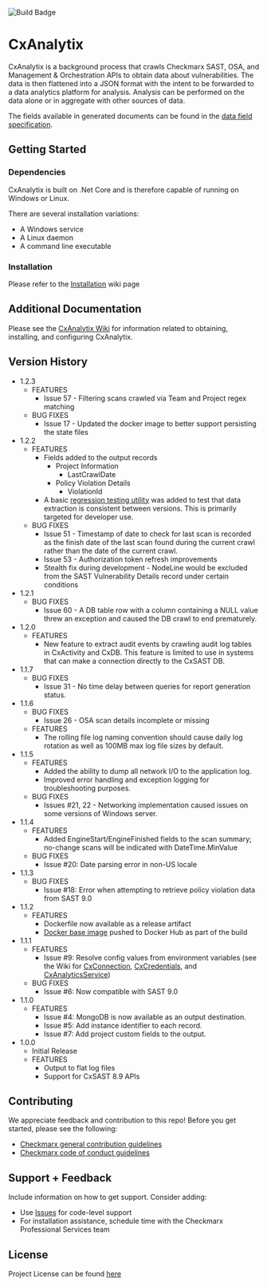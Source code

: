 ![Build Badge](https://circleci.com/gh/checkmarx-ts/CxAnalytix.svg?style=shield)

# CxAnalytix

CxAnalytix is a background process that crawls Checkmarx SAST, OSA, and Management & Orchestration APIs to 
obtain data about vulnerabilities.  The data is then flattened into a JSON format with the intent to be forwarded to a data analytics 
platform for analysis.  Analysis can be performed on the data alone or in aggregate with other sources of data.

The fields available in generated documents can be found in the [data field specification](https://github.com/checkmarx-ts/CxAnalytix/wiki/SPEC.md).

## Getting Started

### Dependencies

CxAnalytix is built on .Net Core and is therefore capable of running on Windows or Linux.  

There are several installation variations:

* A Windows service
* A Linux daemon
* A command line executable

### Installation

Please refer to the [Installation](https://github.com/checkmarx-ts/CxAnalytix/wiki/Installation-Home) wiki page


## Additional Documentation

Please see the [CxAnalytix Wiki](https://github.com/checkmarx-ts/CxAnalytix/wiki) for information related to obtaining, installing, and configuring CxAnalytix.


## Version History
* 1.2.3
	* FEATURES
		* Issue 57 - Filtering scans crawled via Team and Project regex matching
	* BUG FIXES
		* Issue 17 - Updated the docker image to better support persisting the state files
* 1.2.2
	* FEATURES
		* Fields added to the output records
			* Project Information
				* LastCrawlDate
			* Policy Violation Details
				* ViolationId
		* A basic [regression testing utility](https://github.com/checkmarx-ts/CxAnalytix/wiki/Development-Home) was added to test that data extraction is consistent between versions.  This is primarily targeted for developer use.
	* BUG FIXES
		* Issue 51 - Timestamp of date to check for last scan is recorded as the finish date of the last scan found during the current crawl rather than the date of the current crawl.
		* Issue 53 - Authorization token refresh improvements
		* Stealth fix during development - NodeLine would be excluded from the SAST Vulnerability Details record under certain conditions 
* 1.2.1
	* BUG FIXES
		* Issue 60 - A DB table row with a column containing a NULL value threw an exception and caused the DB crawl to end prematurely.
* 1.2.0
	* FEATURES
		* New feature to extract audit events by crawling audit log tables in CxActivity and CxDB.  This feature is limited to use in systems that can make a connection directly to the CxSAST DB.
* 1.1.7
	* BUG FIXES
		* Issue 31 - No time delay between queries for report generation status.
* 1.1.6
	* BUG FIXES
		* Issue 26 - OSA scan details incomplete or missing
	* FEATURES
		* The rolling file log naming convention should cause daily log rotation as well as 100MB max log file sizes by default.
* 1.1.5
  * FEATURES
    * Added the ability to dump all network I/O to the application log.
    * Improved error handling and exception logging for troubleshooting purposes.
  * BUG FIXES
    * Issues #21, 22 - Networking implementation caused issues on some versions of Windows server.
* 1.1.4
  * FEATURES
    * Added EngineStart/EngineFinished fields to the scan summary; no-change scans will be indicated with DateTime.MinValue
  * BUG FIXES
    * Issue #20: Date parsing error in non-US locale
* 1.1.3
  * BUG FIXES
    * Issue #18: Error when attempting to retrieve policy violation data from SAST 9.0
* 1.1.2
  * FEATURES
    * Dockerfile now available as a release artifact
    * [Docker base image](https://hub.docker.com/r/checkmarxts/cxanalytix) pushed to Docker Hub as part of the build 
* 1.1.1
   * FEATURES
      * Issue #9: Resolve config values from environment variables (see the Wiki for [CxConnection](https://github.com/checkmarx-ts/CxAnalytix/wiki/CxConnection), [CxCredentials](https://github.com/checkmarx-ts/CxAnalytix/wiki/CxCredentials), and [CxAnalyticsService](https://github.com/checkmarx-ts/CxAnalytix/wiki/CxAnalyticsService))
    * BUG FIXES
      * Issue #6: Now compatible with SAST 9.0
* 1.1.0
    * FEATURES
      * Issue #4: MongoDB is now available as an output destination.
      * Issue #5: Add instance identifier to each record.
      * Issue #7: Add project custom fields to the output.
* 1.0.0
    * Initial Release
    * FEATURES
        * Output to flat log files
        * Support for CxSAST 8.9 APIs

## Contributing

We appreciate feedback and contribution to this repo! Before you get started, please see the following:

- [Checkmarx general contribution guidelines](CONTRIBUTING.md)
- [Checkmarx code of conduct guidelines](CODE-OF-CONDUCT.md)

## Support + Feedback

Include information on how to get support. Consider adding:

- Use [Issues](https://github.com/checkmarx-ts/CxAnalytix/issues) for code-level support
- For installation assistance, schedule time with the Checkmarx Professional Services team


## License

Project License can be found [here](LICENSE)


